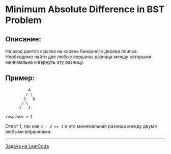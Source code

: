 # Minimum Absolute Difference in BST Problem

## Описание:

На вход дается ссылка на корень бинарного дерева поиска. Необходимо найти две любые вершины разница между которыми минимальна и вернуть эту разницу.

## Пример:

```
          4
         / \
        2   6
       / \ 
      1   3

response = 1
```
Ответ 1, так как `3 - 2 == 1` и это минимальная разница между двумя любыми вершинами. 

---

<a href="https://leetcode.com/problems/minimum-absolute-difference-in-bst/">Задача на LeetCode</a>